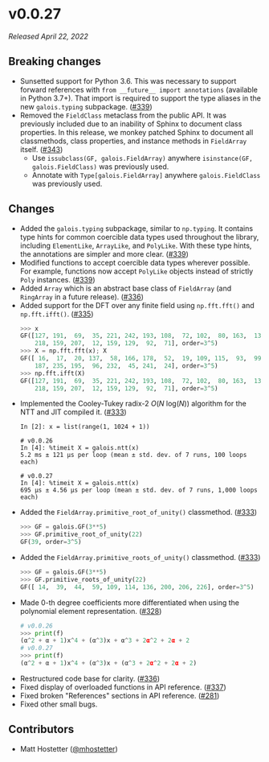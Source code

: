 # v0.0.27

*Released April 22, 2022*

## Breaking changes

- Sunsetted support for Python 3.6. This was necessary to support forward references with `from __future__ import annotations` (available in
  Python 3.7+). That import is required to support the type aliases in the new `galois.typing` subpackage. ([#339](https://github.com/mhostetter/galois/pull/339))
- Removed the `FieldClass` metaclass from the public API. It was previously included due to an inability of Sphinx to document class
  properties. In this release, we monkey patched Sphinx to document all classmethods, class properties, and instance methods
  in `FieldArray` itself. ([#343](https://github.com/mhostetter/galois/pull/343))
  - Use `issubclass(GF, galois.FieldArray)` anywhere `isinstance(GF, galois.FieldClass)` was previously used.
  - Annotate with `Type[galois.FieldArray]` anywhere `galois.FieldClass` was previously used.

## Changes

- Added the `galois.typing` subpackage, similar to `np.typing`. It contains type hints for common coercible data types used
  throughout the library, including `ElementLike`, `ArrayLike`, and `PolyLike`. With these type hints, the annotations are simpler and
  more clear. ([#339](https://github.com/mhostetter/galois/pull/339))
- Modified functions to accept coercible data types wherever possible. For example, functions now accept `PolyLike` objects instead
  of strictly `Poly` instances. ([#339](https://github.com/mhostetter/galois/pull/339))
- Added `Array` which is an abstract base class of `FieldArray` (and `RingArray` in a future release). ([#336](https://github.com/mhostetter/galois/pull/336))
- Added support for the DFT over any finite field using `np.fft.fft()` and `np.fft.ifft()`. ([#335](https://github.com/mhostetter/galois/pull/335))
    ```python
    >>> x
    GF([127, 191,  69,  35, 221, 242, 193, 108,  72, 102,  80, 163,  13,  74,
        218, 159, 207,  12, 159, 129,  92,  71], order=3^5)
    >>> X = np.fft.fft(x); X
    GF([ 16,  17,  20, 137,  58, 166, 178,  52,  19, 109, 115,  93,  99, 214,
        187, 235, 195,  96, 232,  45, 241,  24], order=3^5)
    >>> np.fft.ifft(X)
    GF([127, 191,  69,  35, 221, 242, 193, 108,  72, 102,  80, 163,  13,  74,
        218, 159, 207,  12, 159, 129,  92,  71], order=3^5)
    ```
- Implemented the Cooley-Tukey radix-2 $O(N\ \textrm{log}(N))$ algorithm for the NTT and JIT compiled it. ([#333](https://github.com/mhostetter/galois/pull/333))
    ```ipython
    In [2]: x = list(range(1, 1024 + 1))

    # v0.0.26
    In [4]: %timeit X = galois.ntt(x)
    5.2 ms ± 121 µs per loop (mean ± std. dev. of 7 runs, 100 loops each)

    # v0.0.27
    In [4]: %timeit X = galois.ntt(x)
    695 µs ± 4.56 µs per loop (mean ± std. dev. of 7 runs, 1,000 loops each)
    ```
- Added the `FieldArray.primitive_root_of_unity()` classmethod. ([#333](https://github.com/mhostetter/galois/pull/333))
    ```python
    >>> GF = galois.GF(3**5)
    >>> GF.primitive_root_of_unity(22)
    GF(39, order=3^5)
    ```
- Added the `FieldArray.primitive_roots_of_unity()` classmethod. ([#333](https://github.com/mhostetter/galois/pull/333))
    ```python
    >>> GF = galois.GF(3**5)
    >>> GF.primitive_roots_of_unity(22)
    GF([ 14,  39,  44,  59, 109, 114, 136, 200, 206, 226], order=3^5)
    ```
- Made 0-th degree coefficients more differentiated when using the polynomial element representation. ([#328](https://github.com/mhostetter/galois/issues/328))
    ```python
    # v0.0.26
    >>> print(f)
    (α^2 + α + 1)x^4 + (α^3)x + α^3 + 2α^2 + 2α + 2
    # v0.0.27
    >>> print(f)
    (α^2 + α + 1)x^4 + (α^3)x + (α^3 + 2α^2 + 2α + 2)
    ```
- Restructured code base for clarity. ([#336](https://github.com/mhostetter/galois/pull/336))
- Fixed display of overloaded functions in API reference. ([#337](https://github.com/mhostetter/galois/issues/337))
- Fixed broken "References" sections in API reference. ([#281](https://github.com/mhostetter/galois/issues/281))
- Fixed other small bugs.

## Contributors

- Matt Hostetter ([@mhostetter](https://github.com/mhostetter))
